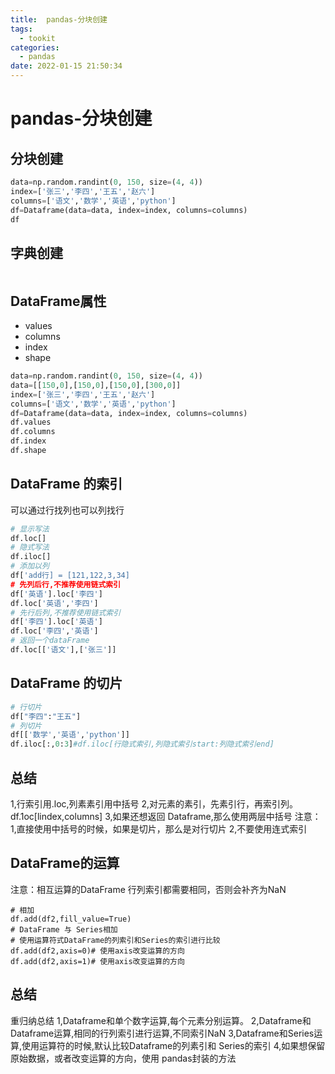 ```yaml
---
title:  pandas-分块创建
tags:
  - tookit
categories:
  - pandas
date: 2022-01-15 21:50:34
---
```


# pandas-分块创建

## 分块创建
```python
data=np.random.randint(0, 150, size=(4, 4))
index=['张三','李四','王五','赵六']
columns=['语文','数学','英语','python']
df=Dataframe(data=data, index=index, columns=columns)
df
```
## 字典创建
```python

```
## DataFrame属性
- values
- columns
- index
- shape

```python
data=np.random.randint(0, 150, size=(4, 4))
data=[[150,0],[150,0],[150,0],[300,0]]
index=['张三','李四','王五','赵六']
columns=['语文','数学','英语','python']
df=Dataframe(data=data, index=index, columns=columns)
df.values
df.columns
df.index
df.shape
```

## DataFrame 的索引
可以通过行找列也可以列找行
```python
# 显示写法
df.loc[]
# 隐式写法
df.iloc[]
# 添加以列
df['add行] = [121,122,3,34]
# 先列后行,不推荐使用链式索引
df['英语'].loc['李四']
df.loc['英语','李四']
# 先行后列,不推荐使用链式索引
df['李四'].loc['英语']
df.loc['李四','英语']
# 返回一个dataFrame 
df.loc[['语文'],['张三']]
```
## DataFrame 的切片 
```python
# 行切片
df["李四":"王五"]
# 列切片
df[['数学','英语','python']]
df.iloc[:,0:3]#df.iloc[行隐式索引,列隐式索引start:列隐式索引end]

```
## 总结
1,行索引用.loc,列素素引用中括号
2,对元素的素引，先素引行，再索引列。df.1oc[lindex,columns]
3,如果还想返回 Dataframe,那么使用两层中括号
注意：
	1,直接使用中括号的时候，如果是切片，那么是对行切片
	2,不要使用连式索引

## DataFrame的运算
注意：相互运算的DataFrame 行列索引都需要相同，否则会补齐为NaN
```
# 相加
df.add(df2,fill_value=True)
# DataFrame 与 Series相加
# 使用运算符式DataFrame的列索引和Series的索引进行比较
df.add(df2,axis=0)# 使用axis改变运算的方向
df.add(df2,axis=1)# 使用axis改变运算的方向
```
## 总结	
重归纳总结
1,Dataframe和单个数字运算,每个元素分别运算。
2,Dataframe和Dataframe运算,相同的行列索引进行运算,不同索引NaN
3,Dataframe和Series运算,使用运算符的时候,默认比较Dataframe的列素引和 Series的索引
4,如果想保留原始数据，或者改变运算的方向，使用 pandas封装的方法
